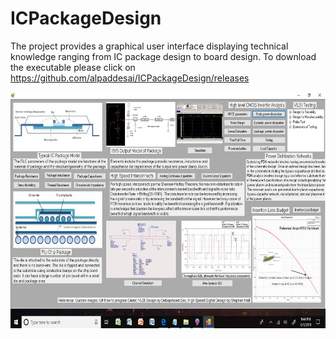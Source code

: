# ICPackageDesign

The project provides a graphical user interface displaying technical knowledge ranging from IC package design to board design. 
To download the executable please click on https://github.com/alpaddesai/ICPackageDesign/releases

![Image of the IC Package Design](ICPackageImage.jpg)

